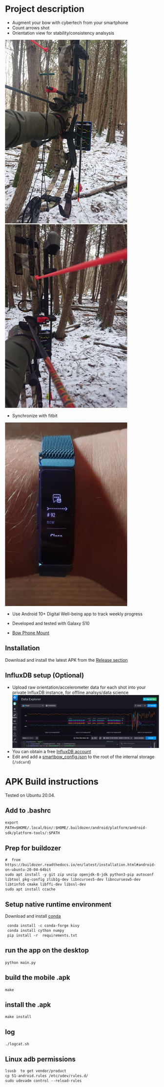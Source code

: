#  Project description

* Augment your bow with cybertech from your smartphone
* Count arrows shot
* Orientation view for stability/consistency analsysis

<img src="/extra/DSC_0482.JPG"  width="400" height="600"><img src="/extra/DSC_0488.JPG"  width="400" height="600">

* Synchronize with fitbit
<img src="/extra/fitbit.jpg"  width="400" height="600">

* Use Android 10+ Digital Well-being app to track weekly progress

* Developed and tested with Galaxy S10
* [Bow Phone Mount](https://www.amazon.ca/Smartphone-Camera-Phone-IPhone-Samsung/dp/B00BVF6V5Q)

## Installation

Download and install the latest APK from the [Release section](https://github.com/mzakharo/smartbow/releases)

##  InfluxDB setup (Optional)

 * Upload raw orientation/accelerometer data for each shot into your private InfluxDB instance, for offline analsys/data science
![InfluxDB](/extra/influx.png?raw=true "Orientation")
 * You can obtain a free [InfluxDB account](https://cloud2.influxdata.com/signup)
 * Edit and add a [smartbow_config.json](/smartbow_config.json) to the root of the internal storage (`/sdcard`)

# APK Build instructions

Tested on Ubuntu 20.04.

## Add to .bashrc
```export PATH=$HOME/.local/bin/:$HOME/.buildozer/android/platform/android-sdk/platform-tools/:$PATH```

## Prep for buildozer
```
#  from https://buildozer.readthedocs.io/en/latest/installation.html#android-on-ubuntu-20-04-64bit
sudo apt install -y git zip unzip openjdk-8-jdk python3-pip autoconf libtool pkg-config zlib1g-dev libncurses5-dev libncursesw5-dev libtinfo5 cmake libffi-dev libssl-dev
sudo apt install ccache
```

## Setup native runtime environment

Download and install [conda](https://docs.conda.io/en/latest/miniconda.html)
```
 conda install -c conda-forge kivy
 conda install cython numpy
 pip install -r  requirements.txt
```

## run the app on the desktop
```python main.py```

## build the mobile .apk
 ```make```
 
## install the .apk
```make install```

## log
```./logcat.sh```

## Linux adb permissions 
```
lsusb  to get vendor/product
cp 51-android.rules /etc/udev/rules.d/
sudo udevadm control --reload-rules
```
